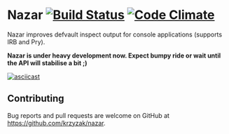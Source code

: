 # Nazar [![Build Status](https://github.com/krzyzak/nazar/actions/workflows/main.yml/badge.svg)](https://github.com/krzyzak/nazar/actions) [![Code Climate](https://codeclimate.com/github/krzyzak/nazar/badges/gpa.svg)](https://codeclimate.com/github/krzyzak/nazar)

Nazar improves defvault inspect output for console applications (supports IRB and Pry).

**Nazar is under heavy development now. Expect bumpy ride or wait until the API will stabilise a bit ;)**

[![asciicast](https://asciinema.org/a/436814.png)](https://asciinema.org/a/436814)

## Contributing

Bug reports and pull requests are welcome on GitHub at https://github.com/krzyzak/nazar.

